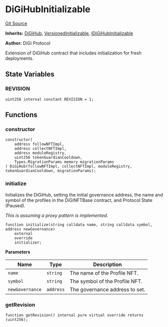 # DiGiHubInitializable
[Git Source](https://github.com/digiv3rse/core-contracts/blob/5454b58664fab805b6888a68ff40915d251f32f3/contracts/misc/DiGiHubInitializable.sol)

**Inherits:**
[DiGiHub](/contracts/DiGiHub.sol/contract.DiGiHub.md), [VersionedInitializable](/contracts/base/upgradeability/VersionedInitializable.sol/abstract.VersionedInitializable.md), [IDiGiHubInitializable](/contracts/interfaces/IDiGiHubInitializable.sol/interface.IDiGiHubInitializable.md)

**Author:**
DiGi Protocol

Extension of DiGiHub contract that includes initialization for fresh deployments.


## State Variables
### REVISION

```solidity
uint256 internal constant REVISION = 1;
```


## Functions
### constructor


```solidity
constructor(
    address followNFTImpl,
    address collectNFTImpl,
    address moduleRegistry,
    uint256 tokenGuardianCooldown,
    Types.MigrationParams memory migrationParams
) DiGiHub(followNFTImpl, collectNFTImpl, moduleRegistry, tokenGuardianCooldown, migrationParams);
```

### initialize

Initializes the DiGiHub, setting the initial governance address, the name and symbol of the profiles
in the DiGiNFTBase contract, and Protocol State (Paused).

*This is assuming a proxy pattern is implemented.*


```solidity
function initialize(string calldata name, string calldata symbol, address newGovernance)
    external
    override
    initializer;
```
**Parameters**

|Name|Type|Description|
|----|----|-----------|
|`name`|`string`|The name of the Profile NFT.|
|`symbol`|`string`|The symbol of the Profile NFT.|
|`newGovernance`|`address`|The governance address to set.|


### getRevision


```solidity
function getRevision() internal pure virtual override returns (uint256);
```

